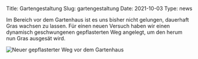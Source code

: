 Title: Gartengestaltung
Slug: gartengestaltung
Date: 2021-10-03
Type: news

Im Bereich vor dem Gartenhaus ist es uns bisher nicht gelungen, dauerhaft Gras wachsen zu lassen. Für einen neuen Versuch haben wir einen dynamisch geschwungenen gepflasterten Weg angelegt, um den herum nun Gras ausgesät wird.

<img src="/images/21_okt.png" alt="Neuer gepflasterter Weg vor dem Gartenhaus"/>
